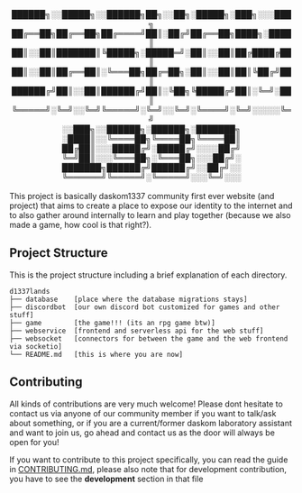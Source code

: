 <div align="center">
██████╗░░█████╗░░██████╗██╗░░██╗░█████╗░███╗░░░███╗  
██╔══██╗██╔══██╗██╔════╝██║░██╔╝██╔══██╗████╗░████║  
██║░░██║███████║╚█████╗░█████═╝░██║░░██║██╔████╔██║  
██║░░██║██╔══██║░╚═══██╗██╔═██╗░██║░░██║██║╚██╔╝██║  
██████╔╝██║░░██║██████╔╝██║░╚██╗╚█████╔╝██║░╚═╝░██║  
╚═════╝░╚═╝░░╚═╝╚═════╝░╚═╝░░╚═╝░╚════╝░╚═╝░░░░░╚═╝
</div>
<div align="center">  
        ░░███╗░░██████╗░██████╗░███████╗  
</div>
<div align="center">  
        ░████║░░╚════██╗╚════██╗╚════██║   
</div>
<div align="center">  
        ██╔██║░░░█████╔╝░█████╔╝░░░░██╔╝ 
</div> 
<div align="center">  
        ╚═╝██║░░░╚═══██╗░╚═══██╗░░░██╔╝░  
</div> 
<div align="center">  
        ███████╗██████╔╝██████╔╝░░██╔╝░░  
</div> 
<div align="center">  
        ╚══════╝╚═════╝░╚═════╝░░░╚═╝░░░  
</div>
</br>
This project is basically daskom1337 community first ever website (and project) that aims to create a place to expose our identity to the internet and to also gather around internally to learn and play together (because we also made a game, how cool is that right?).

## Project Structure

This is the project structure including a brief explanation of each directory.

```
d1337lands
├── database    [place where the database migrations stays]
├── discordbot  [our own discord bot customized for games and other stuff]
├── game        [the game!!! (its an rpg game btw)]
├── webservice  [frontend and serverless api for the web stuff]
├── websocket   [connectors for between the game and the web frontend via socketio] 
└── README.md   [this is where you are now]
```

## Contributing

All kinds of contributions are very much welcome! Please dont hesitate to contact us via anyone of our community member if you want to talk/ask about something, or if you are a current/former daskom laboratory assistant and want to join us, go ahead and contact us as the door will always be open for you!

If you want to contribute to this project specifically, you can read the guide in [CONTRIBUTING.md](./CONTRIBUTING.md), please also note that for development contribution, you have to see the **development** section in that file
